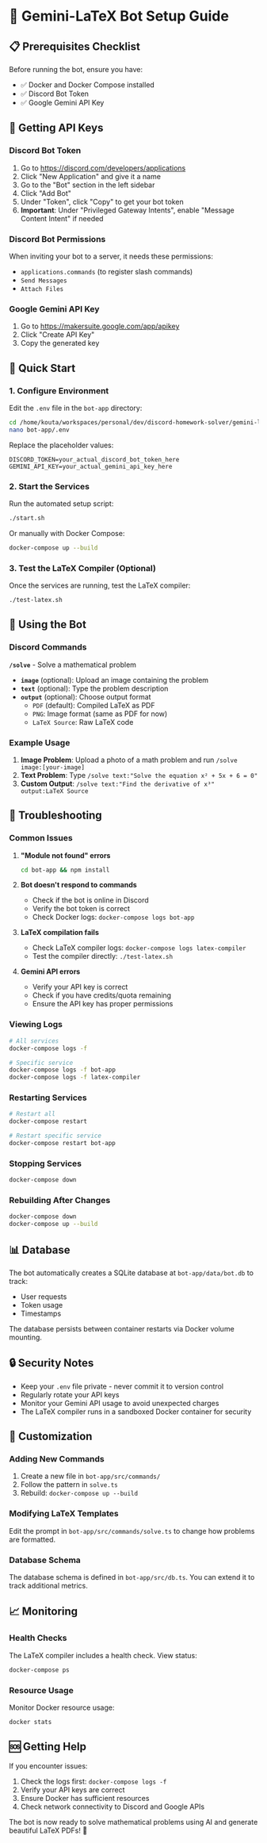 # 🤖 Gemini-LaTeX Bot Setup Guide

## 📋 Prerequisites Checklist

Before running the bot, ensure you have:

- ✅ Docker and Docker Compose installed
- ✅ Discord Bot Token
- ✅ Google Gemini API Key

## 🔑 Getting API Keys

### Discord Bot Token

1. Go to https://discord.com/developers/applications
2. Click "New Application" and give it a name
3. Go to the "Bot" section in the left sidebar
4. Click "Add Bot"
5. Under "Token", click "Copy" to get your bot token
6. **Important**: Under "Privileged Gateway Intents", enable "Message Content Intent" if needed

### Discord Bot Permissions

When inviting your bot to a server, it needs these permissions:

- `applications.commands` (to register slash commands)
- `Send Messages`
- `Attach Files`

### Google Gemini API Key

1. Go to https://makersuite.google.com/app/apikey
2. Click "Create API Key"
3. Copy the generated key

## 🚀 Quick Start

### 1. Configure Environment

Edit the `.env` file in the `bot-app` directory:

```bash
cd /home/kouta/workspaces/personal/dev/discord-homework-solver/gemini-latex-bot
nano bot-app/.env
```

Replace the placeholder values:

```env
DISCORD_TOKEN=your_actual_discord_bot_token_here
GEMINI_API_KEY=your_actual_gemini_api_key_here
```

### 2. Start the Services

Run the automated setup script:

```bash
./start.sh
```

Or manually with Docker Compose:

```bash
docker-compose up --build
```

### 3. Test the LaTeX Compiler (Optional)

Once the services are running, test the LaTeX compiler:

```bash
./test-latex.sh
```

## 🎯 Using the Bot

### Discord Commands

**`/solve`** - Solve a mathematical problem

- **`image`** (optional): Upload an image containing the problem
- **`text`** (optional): Type the problem description
- **`output`** (optional): Choose output format
  - `PDF` (default): Compiled LaTeX as PDF
  - `PNG`: Image format (same as PDF for now)
  - `LaTeX Source`: Raw LaTeX code

### Example Usage

1. **Image Problem**: Upload a photo of a math problem and run `/solve image:[your-image]`
2. **Text Problem**: Type `/solve text:"Solve the equation x² + 5x + 6 = 0"`
3. **Custom Output**: `/solve text:"Find the derivative of x³" output:LaTeX Source`

## 🔧 Troubleshooting

### Common Issues

1. **"Module not found" errors**

   ```bash
   cd bot-app && npm install
   ```

2. **Bot doesn't respond to commands**

   - Check if the bot is online in Discord
   - Verify the bot token is correct
   - Check Docker logs: `docker-compose logs bot-app`

3. **LaTeX compilation fails**

   - Check LaTeX compiler logs: `docker-compose logs latex-compiler`
   - Test the compiler directly: `./test-latex.sh`

4. **Gemini API errors**
   - Verify your API key is correct
   - Check if you have credits/quota remaining
   - Ensure the API key has proper permissions

### Viewing Logs

```bash
# All services
docker-compose logs -f

# Specific service
docker-compose logs -f bot-app
docker-compose logs -f latex-compiler
```

### Restarting Services

```bash
# Restart all
docker-compose restart

# Restart specific service
docker-compose restart bot-app
```

### Stopping Services

```bash
docker-compose down
```

### Rebuilding After Changes

```bash
docker-compose down
docker-compose up --build
```

## 📊 Database

The bot automatically creates a SQLite database at `bot-app/data/bot.db` to track:

- User requests
- Token usage
- Timestamps

The database persists between container restarts via Docker volume mounting.

## 🔒 Security Notes

- Keep your `.env` file private - never commit it to version control
- Regularly rotate your API keys
- Monitor your Gemini API usage to avoid unexpected charges
- The LaTeX compiler runs in a sandboxed Docker container for security

## 🎨 Customization

### Adding New Commands

1. Create a new file in `bot-app/src/commands/`
2. Follow the pattern in `solve.ts`
3. Rebuild: `docker-compose up --build`

### Modifying LaTeX Templates

Edit the prompt in `bot-app/src/commands/solve.ts` to change how problems are formatted.

### Database Schema

The database schema is defined in `bot-app/src/db.ts`. You can extend it to track additional metrics.

## 📈 Monitoring

### Health Checks

The LaTeX compiler includes a health check. View status:

```bash
docker-compose ps
```

### Resource Usage

Monitor Docker resource usage:

```bash
docker stats
```

## 🆘 Getting Help

If you encounter issues:

1. Check the logs first: `docker-compose logs -f`
2. Verify your API keys are correct
3. Ensure Docker has sufficient resources
4. Check network connectivity to Discord and Google APIs

The bot is now ready to solve mathematical problems using AI and generate beautiful LaTeX PDFs! 🎉
